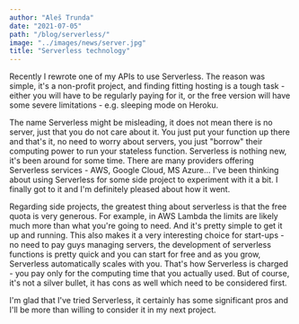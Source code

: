 ```yaml
---
author: "Aleš Trunda"
date: "2021-07-05"
path: "/blog/serverless/"
image: "../images/news/server.jpg"
title: "Serverless technology"
---
```


Recently I rewrote one of my APIs to use Serverless. The reason was simple, it's a non-profit project, and finding fitting hosting is a tough task - either you will have to be regularly paying for it, or the free version will have some severe limitations - e.g. sleeping mode on Heroku.

The name Serverless might be misleading, it does not mean there is no server, just that you do not care about it. You just put your function up there and that's it, no need to worry about servers, you just "borrow" their computing power to run your stateless function. Serverless is nothing new, it's been around for some time. There are many providers offering Serverless services - AWS, Google Cloud, MS Azure... I've been thinking about using Serverless for some side project to experiment with it a bit. I finally got to it and I'm definitely pleased about how it went.

Regarding side projects, the greatest thing about serverless is that the free quota is very generous. For example, in AWS Lambda the limits are likely much more than what you're going to need. And it's pretty simple to get it up and running. This also makes it a very interesting choice for start-ups - no need to pay guys managing servers, the development of serverless functions is pretty quick and you can start for free and as you grow, Serverless automatically scales with you. That's how Serverless is charged - you pay only for the computing time that you actually used. But of course, it's not a silver bullet, it has cons as well which need to be considered first.

I'm glad that I've tried Serverless, it certainly has some significant pros and I'll be more than willing to consider it in my next project.
